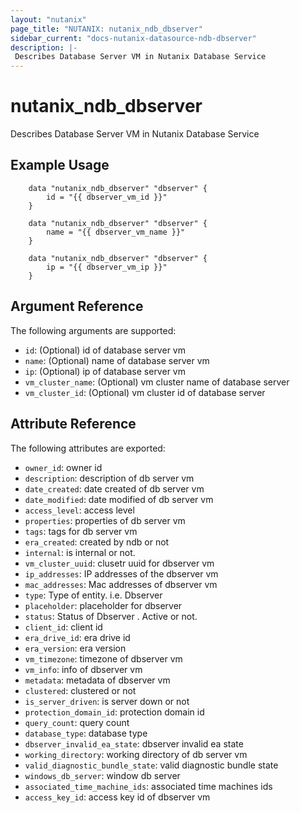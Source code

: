 ```yaml
---
layout: "nutanix"
page_title: "NUTANIX: nutanix_ndb_dbserver"
sidebar_current: "docs-nutanix-datasource-ndb-dbserver"
description: |-
 Describes Database Server VM in Nutanix Database Service
---
```


# nutanix_ndb_dbserver

Describes Database Server VM in Nutanix Database Service

## Example Usage

```hcl
    data "nutanix_ndb_dbserver" "dbserver" {
        id = "{{ dbserver_vm_id }}"
    }   

    data "nutanix_ndb_dbserver" "dbserver" {
        name = "{{ dbserver_vm_name }}"
    }

    data "nutanix_ndb_dbserver" "dbserver" {
        ip = "{{ dbserver_vm_ip }}"
    }
```

## Argument Reference

The following arguments are supported:

* `id`: (Optional) id of database server vm
* `name`: (Optional) name of database server vm
* `ip`: (Optional) ip of database server vm
* `vm_cluster_name`: (Optional) vm cluster name of database server
* `vm_cluster_id`: (Optional) vm cluster id of database server

## Attribute Reference

The following attributes are exported:

* `owner_id`: owner id
* `description`: description of db server vm
* `date_created`: date created of db server vm
* `date_modified`: date modified of db server vm
* `access_level`: access level
* `properties`: properties of db server vm
* `tags`: tags for db server vm
* `era_created`: created by ndb or not
* `internal`: is internal or not.
* `vm_cluster_uuid`: clusetr uuid for dbserver vm
* `ip_addresses`: IP addresses of the dbserver vm
* `mac_addresses`: Mac addresses of dbserver vm
* `type`: Type of entity. i.e. Dbserver
* `placeholder`: placeholder for dbserver
* `status`: Status of Dbserver . Active or not.
* `client_id`:  client id
* `era_drive_id`: era drive id
* `era_version`: era version
* `vm_timezone`:  timezone of dbserver vm
* `vm_info`: info of dbserver vm
* `metadata`: metadata of dbserver vm
* `clustered`: clustered or not
* `is_server_driven`: is server down or not
* `protection_domain_id`: protection domain id
* `query_count`: query count
* `database_type`: database type
* `dbserver_invalid_ea_state`: dbserver invalid ea state
* `working_directory`: working directory of db server vm
* `valid_diagnostic_bundle_state`: valid diagnostic bundle state
* `windows_db_server`: window db server
* `associated_time_machine_ids`: associated time machines ids
* `access_key_id`: access key id of dbserver vm